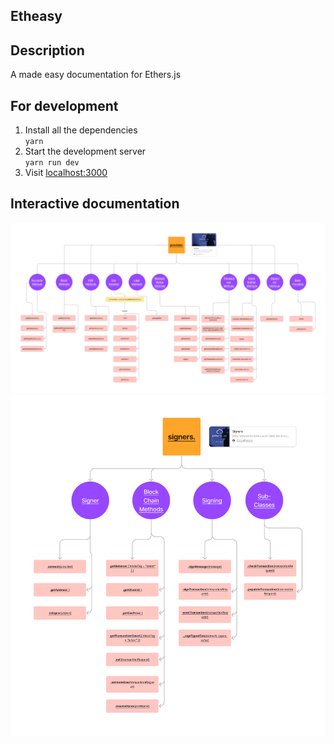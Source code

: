 ## Etheasy

## Description
A made easy documentation for Ethers.js

## For development 
1. Install all the dependencies <br/> 
    `yarn`
2. Start the development server <br/>
    `yarn run dev`
3. Visit [localhost:3000](http://localhost:3000)

## Interactive documentation
[![Ethers.js Providers](./readme/Ethers.jsProviders.jpg)](https://www.figma.com/file/cOlNwDE6KGtNEtq9jnuKmT/Ethers.js-Providers?node-id=0%3A1)
[![Ethers.js Signers](./readme/Ethers.jsSigners.jpg)](https://www.figma.com/file/cOlNwDE6KGtNEtq9jnuKmT/Ethers.js-Providers?node-id=0%3A1)